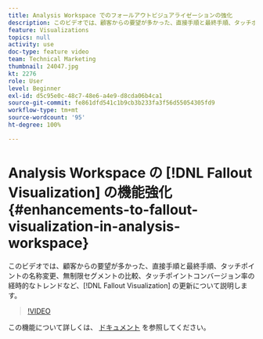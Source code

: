 ```yaml
---
title: Analysis Workspace でのフォールアウトビジュアライゼーションの強化
description: このビデオでは、顧客からの要望が多かった、直接手順と最終手順、タッチポイントの名称変更、無制限セグメントの比較、タッチポイントコンバージョン率の経時的なトレンドなど、フォールアウトビジュアライゼーションの更新について説明します。
feature: Visualizations
topics: null
activity: use
doc-type: feature video
team: Technical Marketing
thumbnail: 24047.jpg
kt: 2276
role: User
level: Beginner
exl-id: d5c95e0c-48c7-48e6-a4e9-d8cda06b4ca1
source-git-commit: fe861dfd541c1b9cb3b233fa3f56d55054305fd9
workflow-type: tm+mt
source-wordcount: '95'
ht-degree: 100%

---
```


# Analysis Workspace の [!DNL Fallout Visualization] の機能強化  {#enhancements-to-fallout-visualization-in-analysis-workspace}

このビデオでは、顧客からの要望が多かった、直接手順と最終手順、タッチポイントの名称変更、無制限セグメントの比較、タッチポイントコンバージョン率の経時的なトレンドなど、[!DNL Fallout Visualization] の更新について説明します。

>[!VIDEO](https://video.tv.adobe.com/v/24047/?quality=12)

この機能について詳しくは、 [ドキュメント](https://experienceleague.adobe.com/docs/analytics/analyze/analysis-workspace/visualizations/fallout/fallout-flow.html?lang=ja) を参照してください。
